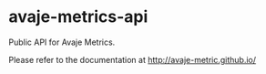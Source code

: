 # avaje-metrics-api

Public API for Avaje Metrics.

Please refer to the documentation at http://avaje-metric.github.io/


